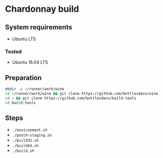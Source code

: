 # Chardonnay build

## System requirements
- Ubuntu LTS

### Tested
- Ubuntu 18.04 LTS

## Preparation
```bash
mkdir -p ~/runner/work/wine
cd ~/runner/work/wine && git clone https://github.com/bottlesdevs/wine
cd ~ && git clone https://github.com/bottlesdevs/build-tools
cd build-tools
```

## Steps
- `./environment.sh`
- `./patch-staging.sh`
- `./build32.sh`
- `./build64.sh`
- `./build.sh`
